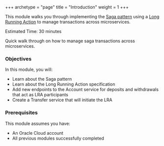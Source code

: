 +++
archetype = "page"
title = "Introduction"
weight = 1
+++

This module walks you through implementing the [Saga pattern](https://microservices.io/patterns/data/saga.html) using a [Long Running Action](https://download.eclipse.org/microprofile/microprofile-lra-1.0-M1/microprofile-lra-spec.html) to manage transactions across microservices.

Estimated Time: 30 minutes

Quick walk through on how to manage saga transactions across microservices.

[](videohub:1_cqlnw2s0)

### Objectives

In this module, you will:

* Learn about the Saga pattern
* Learn about the Long Running Action specification
* Add new endpoints to the Account service for deposits and withdrawals that act as LRA participants
* Create a Transfer service that will initiate the LRA

### Prerequisites

This module assumes you have:

* An Oracle Cloud account
* All previous modules successfully completed
